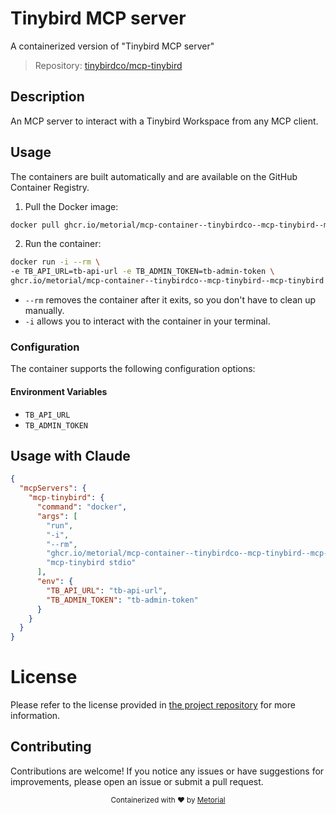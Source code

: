 
# Tinybird MCP server

A containerized version of "Tinybird MCP server"

> Repository: [tinybirdco/mcp-tinybird](https://github.com/tinybirdco/mcp-tinybird)

## Description

An MCP server to interact with a Tinybird Workspace from any MCP client.


## Usage

The containers are built automatically and are available on the GitHub Container Registry.

1. Pull the Docker image:

```bash
docker pull ghcr.io/metorial/mcp-container--tinybirdco--mcp-tinybird--mcp-tinybird
```

2. Run the container:

```bash
docker run -i --rm \ 
-e TB_API_URL=tb-api-url -e TB_ADMIN_TOKEN=tb-admin-token \
ghcr.io/metorial/mcp-container--tinybirdco--mcp-tinybird--mcp-tinybird stdio "mcp-tinybird stdio"
```

- `--rm` removes the container after it exits, so you don't have to clean up manually.
- `-i` allows you to interact with the container in your terminal.



### Configuration

The container supports the following configuration options:




#### Environment Variables

- `TB_API_URL`
- `TB_ADMIN_TOKEN`




## Usage with Claude

```json
{
  "mcpServers": {
    "mcp-tinybird": {
      "command": "docker",
      "args": [
        "run",
        "-i",
        "--rm",
        "ghcr.io/metorial/mcp-container--tinybirdco--mcp-tinybird--mcp-tinybird",
        "mcp-tinybird stdio"
      ],
      "env": {
        "TB_API_URL": "tb-api-url",
        "TB_ADMIN_TOKEN": "tb-admin-token"
      }
    }
  }
}
```

# License

Please refer to the license provided in [the project repository](https://github.com/tinybirdco/mcp-tinybird) for more information.

## Contributing

Contributions are welcome! If you notice any issues or have suggestions for improvements, please open an issue or submit a pull request.

<div align="center">
  <sub>Containerized with ❤️ by <a href="https://metorial.com">Metorial</a></sub>
</div>
  